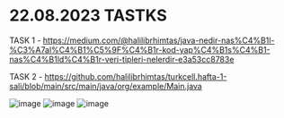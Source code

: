 # 22.08.2023 TASTKS
TASK 1 - https://medium.com/@halilibrhimtas/java-nedir-nas%C4%B1l-%C3%A7al%C4%B1%C5%9F%C4%B1r-kod-yap%C4%B1s%C4%B1-nas%C4%B1ld%C4%B1r-veri-tipleri-nelerdir-e3a53cc8783e


TASK 2 - https://github.com/halilibrhimtas/turkcell.hafta-1-sali/blob/main/src/main/java/org/example/Main.java

![image](https://github.com/halilibrhimtas/turkcell.hafta-1-sali/assets/74383996/e49b9863-1830-4b92-b204-60c6d53d394a)
![image](https://github.com/halilibrhimtas/turkcell.hafta-1-sali/assets/74383996/af9ffd11-dc35-4acb-901c-d20a01f55f2e)
![image](https://github.com/halilibrhimtas/turkcell.hafta-1-sali/assets/74383996/619149f7-310c-4421-adfb-13dd8a1feb39)

